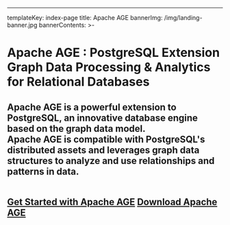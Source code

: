 ---
templateKey: index-page
title: Apache AGE
bannerImg: /img/landing-banner.jpg
bannerContents: >-
  <h1 class="bannerHeader"><span>Apache AGE : PostgreSQL Extension</span></br>
  Graph Data Processing & Analytics</br> 
  for Relational Databases</h1>
  
  <h2 class="bannercontnet"><span>
  Apache AGE is a powerful extension to PostgreSQL, an innovative database engine based on the graph data model. 
  <br/>Apache AGE is compatible with PostgreSQL's distributed assets and leverages graph data structures to analyze and use relationships and patterns in data.</span> <br/>
  <br>

  <a href="https://age.apache.org/age-manual/master/intro/setup.html" class="bannerButton" target="_blank" rel="noopener noreferrer">Get Started with Apache AGE</a>
  <a href="/download" class="bannerButton" rel="noopener noreferrer">Download Apache AGE</a>